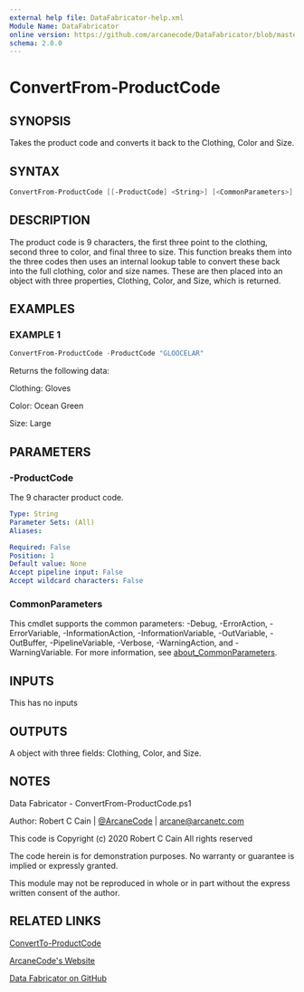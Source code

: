 ```yaml
---
external help file: DataFabricator-help.xml
Module Name: DataFabricator
online version: https://github.com/arcanecode/DataFabricator/blob/master/Documentation/ConvertTo-ProductCode.md
schema: 2.0.0
---
```


# ConvertFrom-ProductCode

## SYNOPSIS

Takes the product code and converts it back to the Clothing, Color and Size.

## SYNTAX

```powershell
ConvertFrom-ProductCode [[-ProductCode] <String>] [<CommonParameters>]
```

## DESCRIPTION

The product code is 9 characters, the first three point to the clothing, second three to color, and final three to size.
This function breaks them into the three codes then uses an internal lookup table to convert these back into the full clothing, color and size names.
These are then placed into an object with three properties, Clothing, Color, and Size, which is returned.

## EXAMPLES

### EXAMPLE 1

```powershell
ConvertFrom-ProductCode -ProductCode "GLOOCELAR"
```

Returns the following data:

Clothing: Gloves

Color: Ocean Green

Size: Large

## PARAMETERS

### -ProductCode

The 9 character product code.

```yaml
Type: String
Parameter Sets: (All)
Aliases:

Required: False
Position: 1
Default value: None
Accept pipeline input: False
Accept wildcard characters: False
```

### CommonParameters

This cmdlet supports the common parameters: -Debug, -ErrorAction, -ErrorVariable, -InformationAction, -InformationVariable, -OutVariable, -OutBuffer, -PipelineVariable, -Verbose, -WarningAction, and -WarningVariable. For more information, see [about_CommonParameters](http://go.microsoft.com/fwlink/?LinkID=113216).

## INPUTS

This has no inputs

## OUTPUTS

A object with three fields: Clothing, Color, and Size.

## NOTES

Data Fabricator - ConvertFrom-ProductCode.ps1

Author: Robert C Cain | [@ArcaneCode](https://twitter.com/arcanecode) | arcane@arcanetc.com

This code is Copyright (c) 2020 Robert C Cain All rights reserved

The code herein is for demonstration purposes.
No warranty or guarantee is implied or expressly granted.

This module may not be reproduced in whole or in part without
the express written consent of the author.

## RELATED LINKS

[ConvertTo-ProductCode](https://github.com/arcanecode/DataFabricator/blob/master/Documentation/ConvertTo-ProductCode.md)

[ArcaneCode's Website](http://arcanecode.me)

[Data Fabricator on GitHub](http://datafabricator.com)
